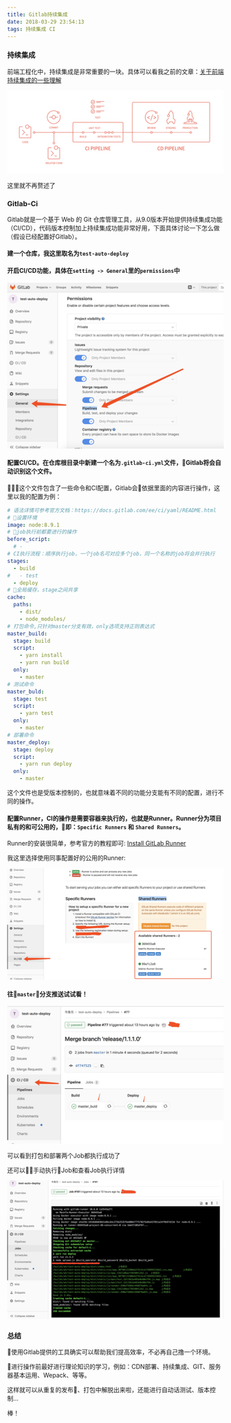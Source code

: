 ```yaml
---
title: Gitlab持续集成
date: 2018-03-29 23:54:13
tags: 持续集成 CI 
---
```


### 持续集成

前端工程化中，持续集成是非常重要的一块。具体可以看我之前的文章：[关于前端持续集成的一些理解](http://blog.excute.cn/2018/03/21/autodeploy/)

![](/images/gitlab-ci-2.png)

这里就不再赘述了

### Gitlab-Ci

Gitlab就是一个基于 Web 的 Git 仓库管理工具，从9.0版本开始提供持续集成功能（CI/CD），代码版本控制加上持续集成功能非常好用，下面具体讨论一下怎么做（假设已经配置好Gitlab）。

#### 建一个仓库，我这里取名为`test-auto-deploy`

#### 开启CI/CD功能，具体在`setting -> General`里的`permissions`中

![](/images/gitlab-ci-1.jpg)

#### 配置CI/CD。在仓库根目录中新建一个名为`.gitlab-ci.yml`文件，Gitlab将会自动识别这个文件。

这个文件包含了一些命令和CI配置，Gitlab会依据里面的内容进行操作，这里以我的配置为例：

```yml
# 语法详情可参考官方文档：https://docs.gitlab.com/ee/ci/yaml/README.html
# 设置环境
image: node:8.9.1
# job执行前都要进行的操作
before_script:
  # -
# CI执行流程：顺序执行job，一个job名可对应多个job，同一个名称的job将会并行执行
stages:
  - build
#   - test
  - deploy
# 全局缓存，stage之间共享
cache:
  paths:
    - dist/
    - node_modules/
# 打包命令,只针对master分支有效，only选项支持正则表达式
master_build:
  stage: build
  script:
    - yarn install
    - yarn run build
  only:
    - master
# 测试命令   
master_buld:
  stage: test
  script:
    - yarn test
  only:
    - master
# 部署命令
master_deploy:
  stage: deploy
  script:
    - yarn run deploy
  only:
    - master

```

这个文件也是受版本控制的，也就意味着不同的功能分支能有不同的配置，进行不同的操作。

#### 配置Runner，CI的操作是需要容器来执行的，也就是Runner。Runner分为项目私有的和可公用的，即：`Specific Runners` 和 `Shared Runners`。

Runner的安装很简单，参考官方的教程即可: [Install GitLab Runner](https://docs.gitlab.com/runner/install/)

我这里选择使用同事配置好的公用的Runner:

![](/images/gitlab-ci-3.jpg)

#### 往`master`分支推送试试看！

![](/images/gitlab-ci-4.jpg)

可以看到打包和部署两个Job都执行成功了

还可以手动执行Job和查看Job执行详情

![](/images/gitlab-ci-5.jpg)


### 总结

使用Gitlab提供的工具确实可以帮助我们提高效率，不必再自己撸一个环境。

进行操作前最好进行理论知识的学习，例如：CDN部署、持续集成、GIT、服务器基本运用、Wepack、等等。

这样就可以从重复的发布、打包中解脱出来啦，还能进行自动话测试、版本控制...

棒！
